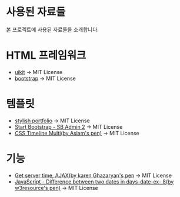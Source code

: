 # 사용된 자료들
본 프로젝트에 사용된 자료들을 소개합니다.

# HTML 프레임워크
 - [uikit](https://getuikit.com/) → MIT License
 - [bootstrap](https://getbootstrap.com/) → MIT License

# 템플릿
 - [stylish portfolio](https://startbootstrap.com/template-overviews/stylish-portfolio/) → MIT License
 - [Start Bootstrap - SB Admin 2](https://startbootstrap.com/theme/sb-admin-2/) → MIT License
 - [CSS Timeline Multi(by Aslam's pen)](https://codepen.io/hunzaboy/pen/qBWRBXw) → MIT License

# 기능
 - [Get server time, AJAX(by karen Ghazaryan's pen](https://codepen.io/karengh/pen/GZNVdQ) → MIT License
 - [JavaScript - Difference between two dates in days-date-ex- 8(by w3resource's pen)](https://codepen.io/w3resource/pen/jKYQvM) → MIT License
